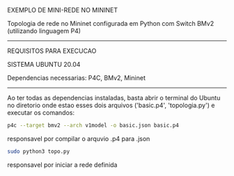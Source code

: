 EXEMPLO DE MINI-REDE NO MININET

Topologia de rede no Mininet configurada em Python com Switch BMv2 (utilizando linguagem P4)

----------------------------------------------------------------------------------------------

REQUISITOS PARA EXECUCAO

SISTEMA UBUNTU 20.04

Dependencias necessarias: P4C, BMv2, Mininet

---------------------------------------------------------------------------------------------

Ao ter todas as dependencias instaladas, basta abrir o terminal do Ubuntu no diretorio onde estao esses dois arquivos ('basic.p4', 'topologia.py') e executar os comandos:

```bash
p4c --target bmv2 --arch v1model -o basic.json basic.p4 
```
responsavel por compilar o arquvio .p4 para .json

```bash
sudo python3 topo.py
```
responsavel por iniciar a rede definida
